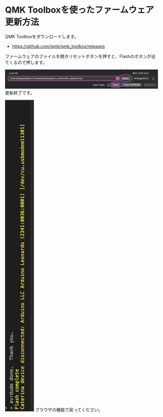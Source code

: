 # QMK Toolboxを使ったファームウェア更新方法

QMK Toolboxをダウンロードします。
- https://github.com/qmk/qmk_toolbox/releases

ファームウェアのファイルを開きリセットボタンを押すと、Flashのボタンが出てくるので押します。

![](img/qmk1.jpeg) 
更新終了です。

![](img/qmk2.jpeg) 
ブラウザの機能で戻ってください。
